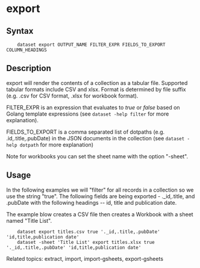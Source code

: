 
# export

## Syntax

```
    dataset export OUTPUT_NAME FILTER_EXPR FIELDS_TO_EXPORT COLUMN_HEADINGS
```

## Description

export will render the contents of a collection as a tabular file. Supported tabular formats include
CSV and xlsx. Format is determined by file suffix (e.g. .csv for CSV format, .xlsx for
workbook format).

FILTER_EXPR is an expression that evaluates to _true_ or _false_ based on Golang template expressions
(see `dataset -help filter` for more explanation).

FIELDS_TO_EXPORT is a comma separated list of dotpaths (e.g. .id,.title,.pubDate) in the JSON documents
in the collection (see `dataset -help dotpath` for more explanation)

Note for workbooks you can set the sheet name with the option "-sheet".

## Usage

In the following examples we will "filter" for all records in a collection so we use the string "true". 
The following fields are being exported - ._id,.title, and .pubDate with the following headings --
id, title and publication date. 

The example blow creates a CSV file then creates a Workbook with a sheet named "Title List".


```shell
	dataset export titles.csv true '._id,.title,.pubDate' 'id,title,publication date'
	dataset -sheet 'Title List' export titles.xlsx true '._id,.title,.pubDate' 'id,title,publication date'
```

Related topics: extract, import, import-gsheets, export-gsheets

